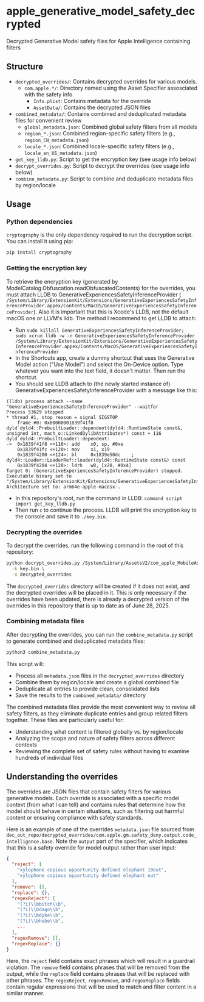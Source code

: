 # apple_generative_model_safety_decrypted
Decrypted Generative Model safety files for Apple Intelligence containing filters

## Structure
- `decrypted_overrides/`: Contains decrypted overrides for various models.
  - `com.apple.*/`: Directory named using the Asset Specifier assosciated with the safety info
    - `Info.plist`: Contains metadata for the override
    - `AssetData/`: Contains the decrypted JSON files
- `combined_metadata/`: Contains combined and deduplicated metadata files for convenient review
  - `global_metadata.json`: Combined global safety filters from all models
  - `region_*.json`: Combined region-specific safety filters (e.g., `region_CN_metadata.json`)
  - `locale_*.json`: Combined locale-specific safety filters (e.g., `locale_en_US_metadata.json`)
- `get_key_lldb.py`: Script to get the encryption key (see usage info below)
- `decrypt_overrides.py`: Script to decrypt the overrides (see usage info below)
- `combine_metadata.py`: Script to combine and deduplicate metadata files by region/locale

## Usage

### Python dependencies
`cryptography` is the only dependency required to run the decryption script. You can install it using pip:

```bash
pip install cryptography
```

### Getting the encryption key

To retrieve the encryption key (generated by ModelCatalog.Obfuscation.readObfuscatedContents) for the overrides, you must attach LLDB to GenerativeExperiencesSafetyInferenceProvider (` /System/Library/ExtensionKit/Extensions/GenerativeExperiencesSafetyInferenceProvider.appex/Contents/MacOS/GenerativeExperiencesSafetyInferenceProvider`). Also it is important that this is Xcode's LLDB, not the default macOS one or LLVM's lldb. The method I recommend to get LLDB to attach:
- Run `sudo killall GenerativeExperiencesSafetyInferenceProvider; sudo xcrun lldb -w -n GenerativeExperiencesSafetyInferenceProvider /System/Library/ExtensionKit/Extensions/GenerativeExperiencesSafetyInferenceProvider.appex/Contents/MacOS/GenerativeExperiencesSafetyInferenceProvider`
- In the Shortcuts app, create a dummy shortcut that uses the Generative Model action ("Use Model") and select the On-Device option. Type whatever you want into the text field, it doesn't matter. Then run the shortcut.
- You should see LLDB attach to (the newly started instance of) GenerativeExperiencesSafetyInferenceProvider with a message like this:

```
(lldb) process attach --name "GenerativeExperiencesSafetyInferenceProvider" --waitfor
Process 53629 stopped
* thread #1, stop reason = signal SIGSTOP
    frame #0: 0x00000001839f41f8 dyld`dyld4::PrebuiltLoader::dependent(dyld4::RuntimeState const&, unsigned int, mach_o::LinkedDylibAttributes*) const + 116
dyld`dyld4::PrebuiltLoader::dependent:
->  0x1839f41f8 <+116>: add    x0, sp, #0xe
    0x1839f41fc <+120>: mov    x1, x19
    0x1839f4200 <+124>: bl     0x1839e50dc    ; dyld4::Loader::LoaderRef::loader(dyld4::RuntimeState const&) const
    0x1839f4204 <+128>: ldrh   w8, [x20, #0x4]
Target 0: (GenerativeExperiencesSafetyInferenceProvider) stopped.
Executable binary set to "/System/Library/ExtensionKit/Extensions/GenerativeExperiencesSafetyInferenceProvider.appex/Contents/MacOS/GenerativeExperiencesSafetyInferenceProvider".
Architecture set to: arm64e-apple-macosx-.
```

- In this repository's root, run the command in LLDB: `command script import get_key_lldb.py`
- Then run `c` to continue the process. LLDB will print the encryption key to the console and save it to `./key.bin`.

### Decrypting the overrides
To decrypt the overrides, run the following command in the root of this repository:

```bash
python decrypt_overrides.py /System/Library/AssetsV2/com_apple_MobileAsset_UAF_FM_Overrides/purpose_auto \
  -k key.bin \
  -o decrypted_overrides
```

The `decrypted_overrides` directory will be created if it does not exist, and the decrypted overrides will be placed in it. This is only necessary if the overrides have been updated, there is already a decrypted version of the overrides in this repository that is up to date as of June 28, 2025.

### Combining metadata files

After decrypting the overrides, you can run the `combine_metadata.py` script to generate combined and deduplicated metadata files:

```bash
python3 combine_metadata.py
```

This script will:
- Process all `metadata.json` files in the `decrypted_overrides` directory
- Combine them by region/locale and create a global combined file
- Deduplicate all entries to provide clean, consolidated lists
- Save the results to the `combined_metadata/` directory

The combined metadata files provide the most convenient way to review all safety filters, as they eliminate duplicate entries and group related filters together. These files are particularly useful for:
- Understanding what content is filtered globally vs. by region/locale
- Analyzing the scope and nature of safety filters across different contexts
- Reviewing the complete set of safety rules without having to examine hundreds of individual files

## Understanding the overrides
The overrides are JSON files that contain safety filters for various generative models. Each override is associated with a specific model context (from what I can tell) and contains rules that determine how the model should behave in certain situations, such as filtering out harmful content or ensuring compliance with safety standards.

Here is an example of one of the overrides `metadata.json` file sourced from `dec_out_repo/decrypted_overrides/com.apple.gm.safety_deny.output.code_intelligence.base`. Note the `output` part of the specifier, which indicates that this is a safety override for model output rather than user input:

```json
{
  "reject": [
    "xylophone copious opportunity defined elephant 10out",
    "xylophone copious opportunity defined elephant out"
  ],
  "remove": [],
  "replace": {},
  "regexReject": [
    "(?i)\\bbitch\\b",
    "(?i)\\bdago\\b",
    "(?i)\\bdyke\\b",
    "(?i)\\bhebe\\b",
    ...
  ],
  "regexRemove": [],
  "regexReplace": {}
}
```

Here, the `reject` field contains exact phrases which will result in a guardrail violation. The `remove` field contains phrases that will be removed from the output, while the `replace` field contains phrases that will be replaced with other phrases. The `regexReject`, `regexRemove`, and `regexReplace` fields contain regular expressions that will be used to match and filter content in a similar manner.
